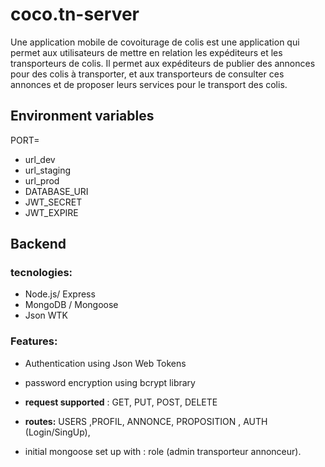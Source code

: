 # coco.tn-server

Une application mobile de covoiturage de colis est une application qui permet aux utilisateurs de mettre en relation les expéditeurs et les transporteurs de colis. Il permet aux expéditeurs de publier des annonces pour des colis à transporter, et aux transporteurs de consulter ces annonces et de proposer leurs services pour le transport des colis.




##


## Environment variables

PORT=
- url_dev
- url_staging
- url_prod
- DATABASE_URI
- JWT_SECRET
- JWT_EXPIRE


## Backend

### tecnologies:

- Node.js/ Express
- MongoDB / Mongoose
- Json WTK

### Features:

- Authentication using Json Web Tokens

- password encryption using bcrypt library



- **request supported** : GET, PUT, POST, DELETE

- **routes:** USERS ,PROFIL, ANNONCE, PROPOSITION ,  AUTH (Login/SingUp),

- initial mongoose set up with :  role (admin transporteur annonceur).

